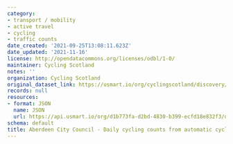 ```yaml
---
category:
- transport / mobility
- active travel
- cycling
- traffic counts
date_created: '2021-09-25T13:08:11.623Z'
date_updated: '2021-11-16'
license: http://opendatacommons.org/licenses/odbl/1-0/
maintainer: Cycling Scotland
notes: ''
organization: Cycling Scotland
original_dataset_link: https://usmart.io/org/cyclingscotland/discovery/discovery-view-detail/c3248da7-823b-40e7-ae5c-9b33a4ab7f16
records: null
resources:
- format: JSON
  name: JSON
  url: https://api.usmart.io/org/d1b773fa-d2bd-4830-b399-ecfd18e832f3/d0717679-21fb-4274-a9d3-f973cfb5b7ff/1/urql
schema: default
title: Aberdeen City Council - Daily cycling counts from automatic cycling counters
---
```

